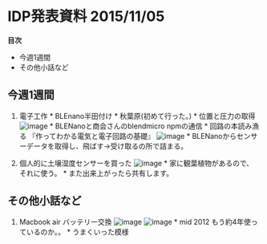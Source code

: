 # IDP発表資料 2015/11/05

**目次**
  * 今週1週間
  * その他小話など

## 今週1週間
  1. 電子工作
    * BLEnano半田付け
    * 秋葉原(初めて行った。)
    * 位置と圧力の取得
    ![image](https://gyazo.com/a9fc841b8e5a5fcd15b5fff76a47e104.png)
    * BLENanoと商会さんのblendmicro npmの通信
    * 回路の本読み漁る
    『作ってわかる電気と電子回路の基礎』
    ![image](https://gyazo.com/0677cb44b309f26b38f5c846b46ef6fe.png)
    * BLENanoからセンサーデータを取得し、飛ばす→受け取るの所で詰まる。

  2. 個人的に土壌湿度センサーを買った
    ![image](https://gyazo.com/52a50532d0fe16675dc4260449c58802.png)
    * 家に観葉植物があるので、それに使う。
    * また出来上がったら共有します。


## その他小話など
  1. Macbook air バッテリー交換
    ![image](https://gyazo.com/14b3c039af645a927c5e2596a7d53612.png)
    ![image](https://gyazo.com/44eadeadcda93df57c2baa11e2f3ea17.png)
    * mid 2012 もう約4年使っているのか。。
    * うまくいった模様

<!-- ## 発表で出てきた事(個人的メモ) -->

  <!-- * Finding Dimensions for Queries
  * Lifquid query -->
